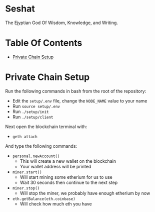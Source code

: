 # Seshat
The Ejyptian God Of Wisdom, Knowledge, and Writing.

# Table Of Contents
- [Private Chain Setup](#private-chain-setup)

# Private Chain Setup
Run the following commands in bash from the root of the repository:

- Edit the `setup/.env` file, change the `NODE_NAME` value to your name
- Run `source setup/.env`
- Run `./setup/init`
- Run `./setup/client`

Next open the blockchain terminal with:

- `geth attach`

And type the following commands:

- `personal.newAccount()`
    - This will create a new wallet on the blockchain
    - Your wallet address will be printed
- `miner.start()`
    - Will start mining some etherium for us to use
    - Wait 30 seconds then continue to the next step
- `miner.stop()`
    - Will stop the miner, we probably have enough etherium by now
- `eth.getBalance(eth.coinbase)`
    - Will check how much eth you have
